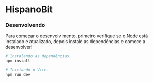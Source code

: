 # HispanoBit

### Desenvolvendo
Para começar o desenvolvimento, primeiro verifique se o Node está instalado e atualizado, depois instale as dependências e comece a desenvolver!

```bash
# Instalando as dependências.
npm install

# Iniciando o Vite.
npm run dev
```
